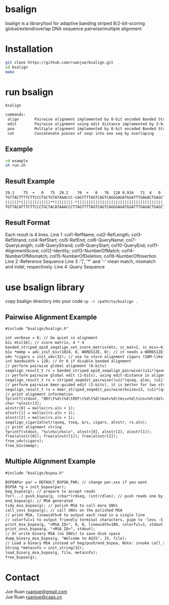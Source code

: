 # bsalign

bsalign is a library/tool for adaptive banding striped 8/2-bit-scoring global/extend/overlap DNA sequence pairwise/multiple alignment

# Installation
```sh
git clone https://github.com/ruanjue/bsalign.git
cd bsalign
make
```

# run bsalign

```sh
bsalign
```
```txt
commands:
 align       Pairwise alignment implemented by 8-bit encoded Banded Striped SIMD
 edit        Pairwise alignment using edit distance implemented by 2-bit encoded banded Striped algorithm
 poa         Multiple alignment implemented by 8-bit encoded Banded Striped SIMD Partial Order Alignment
 cat         Concatenate pieces of seqs into one seq by overlaping
```

## Example
```sh
cd example
sh run.sh
```

## Result Example
```txt
29.1	75	+	0	75	29.2	76	+	0	76	128	0.934	71	4	0	1
TGTTACTTTTCTTCCCTGCTGTATAAACCC-CAGTTTTAGTCAGTCAGGGAGATGGATTTGAGACTGAGCTCCCAT
||||||*|||||||||||||**||||||||-*||||||||||||||||||||||||||||||||||||||||||||
TGTTACATTTCTTCCCTGCTACATAAACCCTTAGTTTTAGTCAGTCAGGGAGATGGATTTGAGACTGAGCTCCCAT
```

## Result Format
Each result is 4 lines.
Line 1 :col1-RefName; col2-RefLength; col3-RefStrand; col4-RefStart; col5-RefEnd; col6-QueryName; col7-QueryLength; col8-QueryStrand; col9-QueryStart; col10-QueryEnd; col11-AlignmentScore; col12-Identity; col13-NumberOfMatch; col14-NumberOfMismatch; col15-NumberOfDeletion; col16-NumberOfInsertion
Line 2 :Reference Sequence
Line 3 :'|', '*' and '-' mean match, mismatch and indel, respectively.
Line 4 :Query Sequence

# use bsalign library

copy bsalign directory into your code `cp -r /path/to/bsalign .`

## Pairwise Alignment Example
```txt
#include "bsalign/bsalign.h"

int verbose = 0; // be quiet in alignment
b1i mtx[16]; // score matrix, 4 * 4
banded_striped_epi8_seqalign_set_score_matrix(mtx, sc_mat=2, sc_mis=-6); // init score matrix
b1v *memp = adv_init_b1v(1024, 0, WORDSIZE, 0); // it needs a WORDSIZE(16 bytes)-aligned memory block to perform SIMD alignment
u4v *cigars = init_u4v(32); // use to store alignment cigars (SAM-like), or NULL if useless
int bandwidth = 128; // Or 0 if disable banded alignment
// perform pairwise global alignment (8-bits)
seqalign_result_t rs = banded_striped_epi8_seqalign_pairwise((u1i*)qseq, qlen, (u1i*)tseq, tlen, memp, cigars, SEQALIGN_MODE_GLOBAL, bandwidth, mtx, sc_gapo=-3, sc_gape=-2, 0, 0, verbose);
// perform pairwise global edit (2-bits), using edit-distance in alignment, much faster than 8-bits alignment
seqalign_result_t rs = striped_seqedit_pairwise((u1i*)qseq, qlen, (u1i*)tseq, tlen, SEQALIGN_MODE_GLOBAL, bandwidth, memp, cigars, verbose);
// perform pairwise kmer-guided edit (2-bits), it is better for two strange reads, because it infers the outline of alignment by kmer-matching-synteny
seqalign_result_t rs = kmer_striped_seqedit_pairwise(ksize=13, (u1i*)qseq, qlen, (u1i*)tseq, tlen, memp, cigars, verbose);
// print alignment information
fprintf(stdout, "QRY\t%d\t%d\tREF\t%d\t%d\tmat=%d\tmis=%d\tins=%d\tdel=%d\n", rs.qb, rs.qe, rs.tb, rs.te, rs.mat, rs.mis, rs.ins, rs.del);
char *alnstr[3];
alnstr[0] = malloc(rs.aln + 1);
alnstr[1] = malloc(rs.aln + 1);
alnstr[2] = malloc(rs.aln + 1);
seqalign_cigar2alnstr(qseq, tseq, &rs, cigars, alnstr, rs.aln);
// print alignment string
fprintf(stdout, "%s\n%s\n%s\n", alnstr[0], alnstr[2], alnstr[1]);
free(alnstr[0]); free(alnstr[1]); free(alnstr[2]);
free_u4v(cigars);
free_b1v(memp);
```

## Multiple Alignment Example
```txt
#include "bsalign/bspoa.h"

BSPOAPar par = DEFAULT_BSPOA_PAR; // change par.xxx if you want
BSPOA *g = init_bspoa(par);
beg_bspoa(g); // prepare to accept reads
for(...) push_bspoa(g, (char*)rdseq, (int)rdlen); // push reads one by one
end_bspoa(g); // MSA generated
tidy_msa_bspoa(g); // polish MSA to call more SNVs
call_snvs_bspoa(g); // call SNVs on the polished MSA
// print MSA, linewidth=0 to output each read in a single line
// colorful=1 to output friendly terminal characters, pipe to 'less -S -R' if no color in your screen
print_msa_bspoa(g, "<MSA_ID>", 0, 0, linewidth=100, colorful=1, stdout);
print_snvs_bspoa(g, "<MSA_ID>", stdout);
// Or write binary MSA (no SNVs) to save disk space
dump_binary_msa_bspoa(g, "Welcome to AGIS", 15, file);
// Load a binary MSA instead of beg/push/end_bspoa, Note: invoke call_snvs_bspoa if you want SNVs
String *metainfo = init_string(32);
load_binary_msa_bspoa(g, file, metainfo);
free_bspoa(g);
```

# Contact
Jue Ruan <ruanjue@gmail.com> <br>
Jue Ruan <ruanjue@caas.cn>
